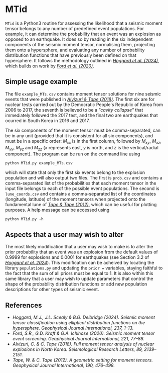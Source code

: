 # MTid
`MTid` is a Python3 routine for assessing the likelihood that a seismic moment tensor belongs to any number of predefined event populations. For example, it can determine the probability that an event was an explosion as opposed to an earthquake. It does so by reading in the six independent components of the seismic moment tensor, normalising them, projecting them onto a hypersphere, and evaluating any number of probability distribution functions that have previously been defined on that hypersphere. It follows the methodology outlined in [*Hoggard et al. (2024)*](https://doi.org/10.1093/gji/ggae011), which builds on work by [*Ford et al. (2020)*](https://doi.org/10.1093/gji/ggz578). 

## Simple usage example
The file `example_MTs.csv` contains moment tensor solutions for nine seismic events that were published in [*Alvizuri & Tape (2018)*](https://doi.org/10.1785/0220180158). The first six are for nuclear tests carried out by the Democratic People's Republic of Korea from 2006 to 2017, the seventh is believed to be a *"cavity collapse"* that immediately followed the 2017 test, and the final two are earthquakes that ocurred in South Korea in 2016 and 2017.

The six components of the moment tensor must be comma-separated, can be in any unit (provided that it is consistent for all six components), and must be in a specific order: *M<sub>xx</sub>* is in the first column, followed by *M<sub>xy</sub>*, *M<sub>xz</sub>*, *M<sub>yy</sub>*, *M<sub>yz</sub>* and *M<sub>zz</sub>* (*x* represents east, *y* is north, and *z* is the vertical/radial component). The program can be run on the command line using

`python MTid.py example_MTs.csv`

which will state that only the first six events belong to the explosion population and will also output two files. The first is `prob.csv` and contains a comma-separated list of the probabilities that each moment tensor in the input file belongs to each of the possible event populations. The second is `lune_coords.csv` and contains a comma-separated list of the coordinates (longitude, latitude) of the moment tensors when projected onto the fundamental lune of [*Tape & Tape (2012)*](https://doi.org/10.1111/j.1365-246X.2012.05491.x), which can be useful for plotting purposes. A help message can be accessed using

`python MTid.py -h`

## Aspects that a user may wish to alter
The most likely modification that a user may wish to make is to alter the prior probability that an event was an explosion from the default values of 0.9999 for explosions and 0.0001 for earthquakes (see Section 3.2 of [*Hoggard et al. 2024*](https://doi.org/10.1093/gji/ggae011)). This modification can be acheived by locating the library `populations.py` and updating the `prior =` variables, staying faithful to the fact that the sum of all priors must be equal to 1. It is also within this same library that a user may wish to update parameters that control the shape of the probability distribution functions or add new population descriptions for other types of seismic event.

## References
- *Hoggard, M.J., J.L. Scealy & B.G. Delbridge (2024). Seismic moment tensor classification using elliptical distribution functions on the hypersphere. Geophysical Journal International, 237, 1–13.*
- *Ford, S.R., G.D. Kraft & G.A. Ichinose (2020). Seismic moment tensor event screening. Geophysical Journal International, 221, 77–88.*
- *Alvizuri, C. & C. Tape (2018). Full moment tensor analysis of nuclear explosions in North Korea. Seismological Research Letters, 89, 2139–2151.*
- *Tape, W. & C. Tape (2012). A geometric setting for moment tensors. Geophysical Journal International, 190, 476–498.*
